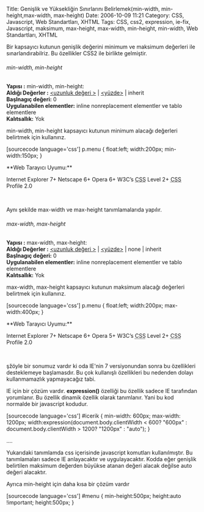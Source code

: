 Title: Genişlik ve Yüksekliğin Sınırlarını Belirlemek(min-width, min-height,max-width, max-height)
Date: 2006-10-09 11:21
Category: CSS, Javascript, Web Standartları, XHTML
Tags: CSS, css2, expression, ie-fix, Javascript, maksimum, max-height, max-width, min-height, min-width, Web Standartları, XHTML

Bir kapsayıcı kutunun genişlik değerini minimum ve maksimum değerleri
ile sınarlandırabilriz. Bu özellikler CSS2 ile birlikte gelmiştir.
<!--more-->

###### min-width, min-height

**Yapısı :** min-width, min-height: <deger>  
**Aldığı Değerler :** [<uzunluk değeri >][] | [<yüzde>][<uzunluk değeri >] | inherit  
**Başlnagıç değeri:** 0   
**Uygulanabilen elementler:** inline nonreplacement elementler ve tablo
elementlere  
**Kalıtsallık:** Yok

min-width, min-height kapsayıcı kutunun minimum alacağı değerleri
belirtmek için kullanırız.

[sourcecode language='css'] p.menu { float:left; width:200px;
min-width:150px; } 

<div class="tarayiciuyum">
**Web Tarayıcı Uyumu:**

</p>
<p>
Internet Explorer 7+  
Netscape 6+  
Opera 6+  
W3C’s <acronym title="Stil şablonu">CSS</acronym> Level 2+  
<acronym title="Stil şablonu">CSS</acronym> Profile 2.0

</div>
 

Aynı şekilde max-width ve max-height tanımlamalarıda yapılır.

###### max-width, max-height

**Yapısı :** max-width, max-height: <deger>  
**Aldığı Değerler :** [<uzunluk değeri >][] | [<yüzde>][<uzunluk değeri >] | none | inherit  
**Başlnagıç değeri:** 0   
**Uygulanabilen elementler:** inline nonreplacement elementler ve tablo
elementlere  
**Kalıtsallık:** Yok

max-width, max-height kapsayıcı kutunun maksimum alacağı değerleri
belirtmek için kullanırız.

[sourcecode language='css'] p.menu { float:left; width:200px;
max-width:400px; }

<div class="tarayiciuyum">
**Web Tarayıcı Uyumu:**

</p>
<p>
Internet Explorer 7+  
Netscape 6+  
Opera 5+  
W3C’s <acronym title="Stil şablonu">CSS</acronym> Level 2+  
<acronym title="Stil şablonu">CSS</acronym> Profile 2.0

</div>
 

şžöyle bir sonumuz vardır ki oda IE'nin 7 versiyonundan sonra bu
özellikleri desteklemeye başlamasdır. Bu çok kullanışlı özellikleri bu
nedenden dolayı kullanmamazlık yapmayacağız tabi.

IE için bir çözüm vardır. **expression()** özelliği bu özellik sadece IE
tarafından yorumlanır. Bu özellik dinamik özellik olarak tanımlanır.
Yani bu kod normalde bir javascript kodudur.

[sourcecode language='css'] #icerik { min-width: 600px; max-width:
1200px; width:expression(document.body.clientWidth < 600? "600px" :
document.body.clientWidth > 1200? "1200px" : "auto"); }

<div id="icerik">
....

</div>


Yukarıdaki tanımlamda css içerisinde javascript komutları
kullanılmıştır. Bu tanımlamaları sadece IE anlayacaktır ve
uygulayacaktır. Kodda eğer genişlik belirtilen maksimum değerden büyükse
atanan değeri alacak değilse auto değeri alacaktır.

Ayrıca min-height için daha kısa bir çözüm vardır

[sourcecode language='css'] #menu { min-height:500px; height:auto
!important; height:500px; } 

</p>

  [<uzunluk değeri >]: http://www.fatihhayrioglu.com/?p=95
